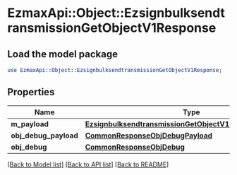 # EzmaxApi::Object::EzsignbulksendtransmissionGetObjectV1Response

## Load the model package
```perl
use EzmaxApi::Object::EzsignbulksendtransmissionGetObjectV1Response;
```

## Properties
Name | Type | Description | Notes
------------ | ------------- | ------------- | -------------
**m_payload** | [**EzsignbulksendtransmissionGetObjectV1ResponseMPayload**](EzsignbulksendtransmissionGetObjectV1ResponseMPayload.md) |  | 
**obj_debug_payload** | [**CommonResponseObjDebugPayload**](CommonResponseObjDebugPayload.md) |  | [optional] 
**obj_debug** | [**CommonResponseObjDebug**](CommonResponseObjDebug.md) |  | [optional] 

[[Back to Model list]](../README.md#documentation-for-models) [[Back to API list]](../README.md#documentation-for-api-endpoints) [[Back to README]](../README.md)


